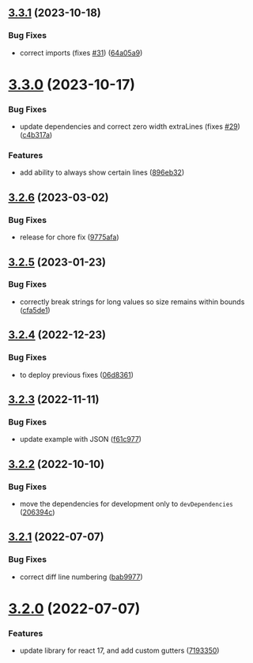 ## [3.3.1](https://github.com/aeolun/react-diff-viewer-continued/compare/v3.3.0...v3.3.1) (2023-10-18)


### Bug Fixes

* correct imports (fixes [#31](https://github.com/aeolun/react-diff-viewer-continued/issues/31)) ([64a05a9](https://github.com/aeolun/react-diff-viewer-continued/commit/64a05a99e4cbde494597d923b73b9740cb1661cb))

# [3.3.0](https://github.com/aeolun/react-diff-viewer-continued/compare/v3.2.6...v3.3.0) (2023-10-17)


### Bug Fixes

* update dependencies and correct zero width extraLines (fixes [#29](https://github.com/aeolun/react-diff-viewer-continued/issues/29)) ([c4b317a](https://github.com/aeolun/react-diff-viewer-continued/commit/c4b317af31935740dd9fe8ac526ceb8fd63db6a9))


### Features

* add ability to always show certain lines ([896eb32](https://github.com/aeolun/react-diff-viewer-continued/commit/896eb323389cec2055abc7dede40adcbcbf6b506))

## [3.2.6](https://github.com/aeolun/react-diff-viewer-continued/compare/v3.2.5...v3.2.6) (2023-03-02)


### Bug Fixes

* release for chore fix ([9775afa](https://github.com/aeolun/react-diff-viewer-continued/commit/9775afac2388942d97c839954186eb5b4fd64c3c))

## [3.2.5](https://github.com/aeolun/react-diff-viewer-continued/compare/v3.2.4...v3.2.5) (2023-01-23)


### Bug Fixes

* correctly break strings for long values so size remains within bounds ([cfa5de1](https://github.com/aeolun/react-diff-viewer-continued/commit/cfa5de1905644c34152dc8a692191d1e32410353))

## [3.2.4](https://github.com/aeolun/react-diff-viewer-continued/compare/v3.2.3...v3.2.4) (2022-12-23)


### Bug Fixes

* to deploy previous fixes ([06d8361](https://github.com/aeolun/react-diff-viewer-continued/commit/06d83614204d0c48c3ac654b06c43ba42f679c56))

## [3.2.3](https://github.com/aeolun/react-diff-viewer-continued/compare/v3.2.2...v3.2.3) (2022-11-11)


### Bug Fixes

* update example with JSON ([f61c977](https://github.com/aeolun/react-diff-viewer-continued/commit/f61c977302415774dd32d48aca3addb7122ffa55))

## [3.2.2](https://github.com/aeolun/react-diff-viewer-continued/compare/v3.2.1...v3.2.2) (2022-10-10)


### Bug Fixes

* move the dependencies for development only to `devDependencies` ([206394c](https://github.com/aeolun/react-diff-viewer-continued/commit/206394cb16352f2c3601383b8510b4dee9578405))

## [3.2.1](https://github.com/aeolun/react-diff-viewer-continued/compare/v3.2.0...v3.2.1) (2022-07-07)


### Bug Fixes

* correct diff line numbering ([bab9977](https://github.com/aeolun/react-diff-viewer-continued/commit/bab99777fd687f85be68fb5c2990e554b6cb70bf))

# [3.2.0](https://github.com/aeolun/react-diff-viewer-continued/compare/v3.1.1...v3.2.0) (2022-07-07)

### Features

- update library for react 17, and add custom gutters ([7193350](https://github.com/aeolun/react-diff-viewer-continued/commit/7193350187ed5b13989e6d5e5ade40f3a45c943b))
